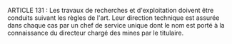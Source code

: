 ARTICLE 131 : Les travaux de recherches et d'exploitation doivent
être conduits suivant les règles de l'art. Leur direction technique est
assurée dans chaque cas par un chef de service unique dont le nom est
porté à la connaissance du directeur chargé des mines par le titulaire.